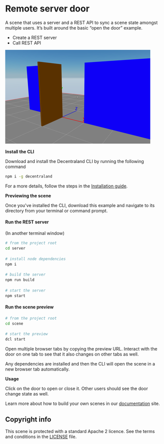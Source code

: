 # Remote server door

A scene that uses a server and a REST API to sync a scene state amongst multiple users. It’s built around the basic “open the door” example.

- Create a REST server
- Call REST API

![](screenshot/screenshot.png)

<!--
[Explore the scene](): this link takes you to a copy of the scene deployed to a remote server where you can interact with it just as if you were running `dcl start` locally.
-->

**Install the CLI**

Download and install the Decentraland CLI by running the following command

```bash
npm i -g decentraland
```

For a more details, follow the steps in the [Installation guide](https://docs.decentraland.org/documentation/installation-guide/).


**Previewing the scene**

Once you've installed the CLI, download this example and navigate to its directory from your terminal or command prompt.

#### Run the REST server

(In another terminal window)

```sh
# from the project root
cd server

# install node dependencies
npm i

# build the server
npm run build

# start the server
npm start
```

#### Run the scene preview

```sh
# from the project root
cd scene

# start the preview
dcl start
```

Open multiple browser tabs by copying the preview URL. Interact with the door on one tab to see that it also changes on other tabs as well.

Any dependencies are installed and then the CLI will open the scene in a new browser tab automatically.

**Usage**

Click on the door to open or close it. Other users should see the door change state as well.

Learn more about how to build your own scenes in our [documentation](https://docs.decentraland.org/) site.



## Copyright info

This scene is protected with a standard Apache 2 licence. See the terms and conditions in the [LICENSE](/LICENSE) file.